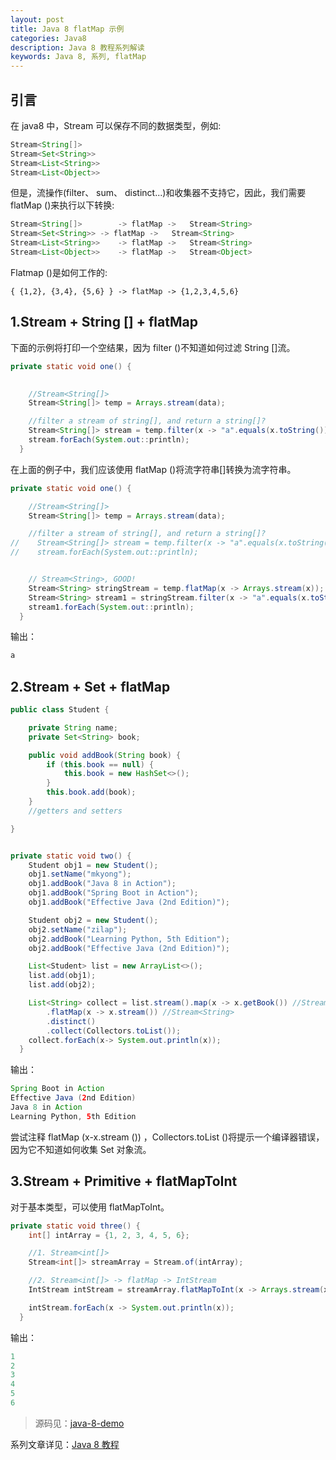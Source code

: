 ```yaml
---
layout: post
title: Java 8 flatMap 示例
categories: Java8
description: Java 8 教程系列解读
keywords: Java 8, 系列, flatMap
---
```

## 引言
在 java8 中，Stream 可以保存不同的数据类型，例如:

```java
Stream<String[]>	
Stream<Set<String>>	
Stream<List<String>>	
Stream<List<Object>>
```
但是，流操作(filter、 sum、 distinct...)和收集器不支持它，因此，我们需要 flatMap ()来执行以下转换:

```java
Stream<String[]>		-> flatMap ->	Stream<String>
Stream<Set<String>>	-> flatMap ->	Stream<String>
Stream<List<String>>	-> flatMap ->	Stream<String>
Stream<List<Object>>	-> flatMap ->	Stream<Object>
```

Flatmap ()是如何工作的:
```shell
{ {1,2}, {3,4}, {5,6} } -> flatMap -> {1,2,3,4,5,6}

```

## 1.Stream + String [] + flatMap
下面的示例将打印一个空结果，因为 filter ()不知道如何过滤 String []流。

```java
private static void one() {
 

    //Stream<String[]>
    Stream<String[]> temp = Arrays.stream(data);

    //filter a stream of string[], and return a string[]?
    Stream<String[]> stream = temp.filter(x -> "a".equals(x.toString()));
    stream.forEach(System.out::println);
  }
```

在上面的例子中，我们应该使用 flatMap ()将流字符串[]转换为流字符串。

```java
private static void one() {

    //Stream<String[]>
    Stream<String[]> temp = Arrays.stream(data);

    //filter a stream of string[], and return a string[]?
//    Stream<String[]> stream = temp.filter(x -> "a".equals(x.toString()));
//    stream.forEach(System.out::println);


    // Stream<String>, GOOD!
    Stream<String> stringStream = temp.flatMap(x -> Arrays.stream(x));
    Stream<String> stream1 = stringStream.filter(x -> "a".equals(x.toString()));
    stream1.forEach(System.out::println);
  }
```

输出：
```java
a
```

## 2.Stream + Set + flatMap

```java
public class Student {

    private String name;
    private Set<String> book;

    public void addBook(String book) {
        if (this.book == null) {
            this.book = new HashSet<>();
        }
        this.book.add(book);
    }
    //getters and setters

}

```

```java

private static void two() {
    Student obj1 = new Student();
    obj1.setName("mkyong");
    obj1.addBook("Java 8 in Action");
    obj1.addBook("Spring Boot in Action");
    obj1.addBook("Effective Java (2nd Edition)");

    Student obj2 = new Student();
    obj2.setName("zilap");
    obj2.addBook("Learning Python, 5th Edition");
    obj2.addBook("Effective Java (2nd Edition)");

    List<Student> list = new ArrayList<>();
    list.add(obj1);
    list.add(obj2);

    List<String> collect = list.stream().map(x -> x.getBook()) //Stream<Set<String>>
        .flatMap(x -> x.stream()) //Stream<String>
        .distinct()
        .collect(Collectors.toList());
    collect.forEach(x-> System.out.println(x));
  }
```


输出：
```java
Spring Boot in Action
Effective Java (2nd Edition)
Java 8 in Action
Learning Python, 5th Edition
```
尝试注释 flatMap (x-x.stream ()) ，Collectors.toList ()将提示一个编译器错误，因为它不知道如何收集 Set 对象流。

## 3.Stream + Primitive + flatMapToInt
对于基本类型，可以使用 flatMapToInt。

```java
private static void three() {
    int[] intArray = {1, 2, 3, 4, 5, 6};

    //1. Stream<int[]>
    Stream<int[]> streamArray = Stream.of(intArray);

    //2. Stream<int[]> -> flatMap -> IntStream
    IntStream intStream = streamArray.flatMapToInt(x -> Arrays.stream(x));

    intStream.forEach(x -> System.out.println(x));
  }
```

输出：
```java
1
2
3
4
5
6
```

>源码见：[java-8-demo](https://github.com/zhangjinmiao/java-8-demo)

系列文章详见：[Java 8 教程](http://zhangjinmiao.github.io/java8/2019/07/27/Java-8-Tutorials.html)